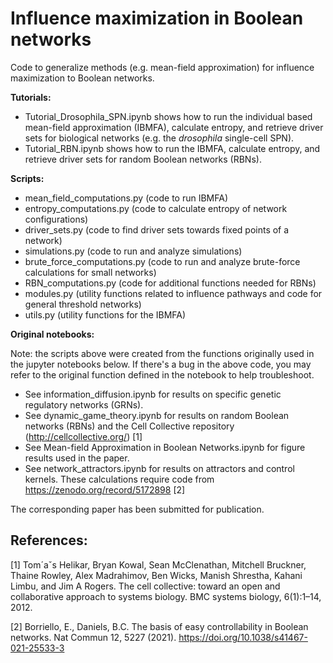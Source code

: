 Influence maximization in Boolean networks
=======================================================

Code to generalize methods (e.g. mean-field approximation) for influence maximization to Boolean networks.

**Tutorials:**

- Tutorial_Drosophila_SPN.ipynb shows how to run the individual based mean-field approximation (IBMFA), calculate entropy, and retrieve driver sets for biological networks (e.g. the _drosophila_ single-cell SPN).
- Tutorial_RBN.ipynb shows how to run the IBMFA, calculate entropy, and retrieve driver sets for random Boolean networks (RBNs).


**Scripts:**

- mean_field_computations.py (code to run IBMFA)
- entropy_computations.py (code to calculate entropy of network configurations)
- driver_sets.py (code to find driver sets towards fixed points of a network)
- simulations.py (code to run and analyze simulations)
- brute_force_computations.py (code to run and analyze brute-force calculations for small networks)
- RBN_computations.py (code for additional functions needed for RBNs)
- modules.py (utility functions related to influence pathways and code for general threshold networks)
- utils.py (utility functions for the IBMFA)

**Original notebooks:**

Note: the scripts above were created from the functions originally used in the jupyter notebooks below.  If there's a bug in the above code, you may refer to the original function defined in the notebook to help troubleshoot.
- See information_diffusion.ipynb for results on specific genetic regulatory networks (GRNs).
- See dynamic_game_theory.ipynb for results on random Boolean networks (RBNs) and the Cell Collective repository (http://cellcollective.org/) [1]
- See Mean-field Approximation in Boolean Networks.ipynb for figure results used in the paper.
- See network_attractors.ipynb for results on attractors and control kernels.  These calculations require code from https://zenodo.org/record/5172898 [2]


The corresponding paper has been submitted for publication.

References:
---------

[1] Tom´aˇs Helikar, Bryan Kowal, Sean McClenathan, Mitchell Bruckner, Thaine Rowley, Alex Madrahimov, Ben Wicks, Manish Shrestha, Kahani Limbu, and Jim A
Rogers. The cell collective: toward an open and collaborative approach to systems biology. BMC systems biology, 6(1):1–14, 2012.

[2] Borriello, E., Daniels, B.C. The basis of easy controllability in Boolean networks. Nat Commun 12, 5227 (2021). https://doi.org/10.1038/s41467-021-25533-3
